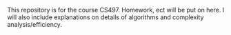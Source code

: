This repository is for the course CS497.
Homework, ect will be put on here. I will also include explanations on details of algorithms and complexity analysis/efficiency.
